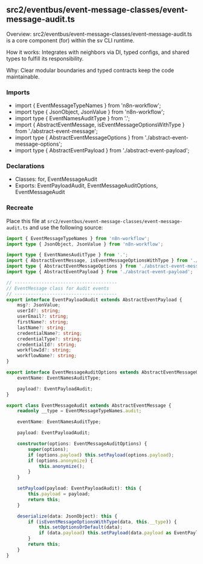## src2/eventbus/event-message-classes/event-message-audit.ts

Overview: src2/eventbus/event-message-classes/event-message-audit.ts is a core component (for) within the sv CLI runtime.

How it works: Integrates with neighbors via DI, typed configs, and shared types to fulfill its responsibility.

Why: Clear modular boundaries and typed contracts keep the code maintainable.

### Imports

- import { EventMessageTypeNames } from 'n8n-workflow';
- import type { JsonObject, JsonValue } from 'n8n-workflow';
- import type { EventNamesAuditType } from '.';
- import { AbstractEventMessage, isEventMessageOptionsWithType } from './abstract-event-message';
- import type { AbstractEventMessageOptions } from './abstract-event-message-options';
- import type { AbstractEventPayload } from './abstract-event-payload';

### Declarations

- Classes: for, EventMessageAudit
- Exports: EventPayloadAudit, EventMessageAuditOptions, EventMessageAudit

### Recreate

Place this file at `src2/eventbus/event-message-classes/event-message-audit.ts` and use the following source:

```ts
import { EventMessageTypeNames } from 'n8n-workflow';
import type { JsonObject, JsonValue } from 'n8n-workflow';

import type { EventNamesAuditType } from '.';
import { AbstractEventMessage, isEventMessageOptionsWithType } from './abstract-event-message';
import type { AbstractEventMessageOptions } from './abstract-event-message-options';
import type { AbstractEventPayload } from './abstract-event-payload';

// --------------------------------------
// EventMessage class for Audit events
// --------------------------------------
export interface EventPayloadAudit extends AbstractEventPayload {
	msg?: JsonValue;
	userId?: string;
	userEmail?: string;
	firstName?: string;
	lastName?: string;
	credentialName?: string;
	credentialType?: string;
	credentialId?: string;
	workflowId?: string;
	workflowName?: string;
}

export interface EventMessageAuditOptions extends AbstractEventMessageOptions {
	eventName: EventNamesAuditType;

	payload?: EventPayloadAudit;
}

export class EventMessageAudit extends AbstractEventMessage {
	readonly __type = EventMessageTypeNames.audit;

	eventName: EventNamesAuditType;

	payload: EventPayloadAudit;

	constructor(options: EventMessageAuditOptions) {
		super(options);
		if (options.payload) this.setPayload(options.payload);
		if (options.anonymize) {
			this.anonymize();
		}
	}

	setPayload(payload: EventPayloadAudit): this {
		this.payload = payload;
		return this;
	}

	deserialize(data: JsonObject): this {
		if (isEventMessageOptionsWithType(data, this.__type)) {
			this.setOptionsOrDefault(data);
			if (data.payload) this.setPayload(data.payload as EventPayloadAudit);
		}
		return this;
	}
}

```

